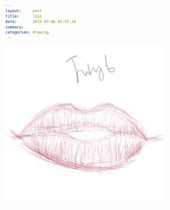 ```yaml
---
layout:     post
title:      lips
date:       2015-07-06 01:55:26
summary:    
categories: drawing
---
```

![lips](/images/diary/lips.png "a tribute to International Kissing Day")